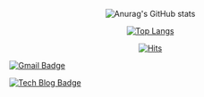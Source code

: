 <!--
**sanghunlee-711/sanghunlee-711** is a ✨ _special_ ✨ repository because its `README.md` (this file) appears on your GitHub profile.

Here are some ideas to get you started:

- 🔭 I’m currently working on ...
- 🌱 I’m currently learning ...
- 👯 I’m looking to collaborate on ...
- 🤔 I’m looking for help with ...
- 💬 Ask me about ...
- 📫 How to reach me: ...
- 😄 Pronouns: ...
- ⚡ Fun fact: ...
-->

<div align=center>

![Anurag's GitHub stats](https://github-readme-stats.vercel.app/api?username=sanghunlee-711&show_icons=true&count_private=true)

[![Top Langs](https://github-readme-stats.vercel.app/api/top-langs/?username=sanghunlee-711&hide=html,css)](https://github.com/anuraghazra/github-readme-stats)

  [![Hits](https://hits.seeyoufarm.com/api/count/incr/badge.svg?url=https%3A%2F%2Fgithub.com%2Fsanghunlee-711&count_bg=%23EEF1EC&title_bg=%232360AC&icon=&icon_color=%23F7ECEC&title=Visitor&edge_flat=true)](https://hits.seeyoufarm.com)
  

  
</div>


  [![Gmail Badge](https://img.shields.io/badge/Gmail-d14836?style=flat-square&logo=Gmail&logoColor=white&link=mailto:cloudlee711@gmail.com)](mailto:cloudlee711@gmail.com)

  [![Tech Blog Badge](http://img.shields.io/badge/-Tech%20blog-black?style=flat-square&logo=github&link=https://sanghunlee-711.github.io/)](https://sanghunlee-711.github.io/)
  

